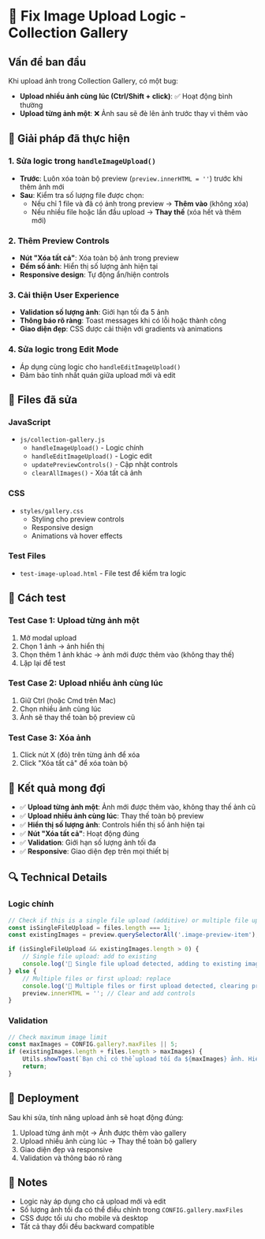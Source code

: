 # 🐛 Fix Image Upload Logic - Collection Gallery

## Vấn đề ban đầu
Khi upload ảnh trong Collection Gallery, có một bug:
- **Upload nhiều ảnh cùng lúc (Ctrl/Shift + click)**: ✅ Hoạt động bình thường
- **Upload từng ảnh một**: ❌ Ảnh sau sẽ đè lên ảnh trước thay vì thêm vào

## 🔧 Giải pháp đã thực hiện

### 1. Sửa logic trong `handleImageUpload()`
- **Trước**: Luôn xóa toàn bộ preview (`preview.innerHTML = ''`) trước khi thêm ảnh mới
- **Sau**: Kiểm tra số lượng file được chọn:
  - Nếu chỉ 1 file và đã có ảnh trong preview → **Thêm vào** (không xóa)
  - Nếu nhiều file hoặc lần đầu upload → **Thay thế** (xóa hết và thêm mới)

### 2. Thêm Preview Controls
- **Nút "Xóa tất cả"**: Xóa toàn bộ ảnh trong preview
- **Đếm số ảnh**: Hiển thị số lượng ảnh hiện tại
- **Responsive design**: Tự động ẩn/hiện controls

### 3. Cải thiện User Experience
- **Validation số lượng ảnh**: Giới hạn tối đa 5 ảnh
- **Thông báo rõ ràng**: Toast messages khi có lỗi hoặc thành công
- **Giao diện đẹp**: CSS được cải thiện với gradients và animations

### 4. Sửa logic trong Edit Mode
- Áp dụng cùng logic cho `handleEditImageUpload()`
- Đảm bảo tính nhất quán giữa upload mới và edit

## 📁 Files đã sửa

### JavaScript
- `js/collection-gallery.js`
  - `handleImageUpload()` - Logic chính
  - `handleEditImageUpload()` - Logic edit
  - `updatePreviewControls()` - Cập nhật controls
  - `clearAllImages()` - Xóa tất cả ảnh

### CSS
- `styles/gallery.css`
  - Styling cho preview controls
  - Responsive design
  - Animations và hover effects

### Test Files
- `test-image-upload.html` - File test để kiểm tra logic

## 🧪 Cách test

### Test Case 1: Upload từng ảnh một
1. Mở modal upload
2. Chọn 1 ảnh → ảnh hiển thị
3. Chọn thêm 1 ảnh khác → ảnh mới được thêm vào (không thay thế)
4. Lặp lại để test

### Test Case 2: Upload nhiều ảnh cùng lúc
1. Giữ Ctrl (hoặc Cmd trên Mac)
2. Chọn nhiều ảnh cùng lúc
3. Ảnh sẽ thay thế toàn bộ preview cũ

### Test Case 3: Xóa ảnh
1. Click nút X (đỏ) trên từng ảnh để xóa
2. Click "Xóa tất cả" để xóa toàn bộ

## 🎯 Kết quả mong đợi

- ✅ **Upload từng ảnh một**: Ảnh mới được thêm vào, không thay thế ảnh cũ
- ✅ **Upload nhiều ảnh cùng lúc**: Thay thế toàn bộ preview
- ✅ **Hiển thị số lượng ảnh**: Controls hiển thị số ảnh hiện tại
- ✅ **Nút "Xóa tất cả"**: Hoạt động đúng
- ✅ **Validation**: Giới hạn số lượng ảnh tối đa
- ✅ **Responsive**: Giao diện đẹp trên mọi thiết bị

## 🔍 Technical Details

### Logic chính
```javascript
// Check if this is a single file upload (additive) or multiple file upload (replace)
const isSingleFileUpload = files.length === 1;
const existingImages = preview.querySelectorAll('.image-preview-item');

if (isSingleFileUpload && existingImages.length > 0) {
    // Single file upload: add to existing
    console.log('📸 Single file upload detected, adding to existing images...');
} else {
    // Multiple files or first upload: replace
    console.log('📸 Multiple files or first upload detected, clearing preview...');
    preview.innerHTML = ''; // Clear and add controls
}
```

### Validation
```javascript
// Check maximum image limit
const maxImages = CONFIG.gallery?.maxFiles || 5;
if (existingImages.length + files.length > maxImages) {
    Utils.showToast(`Bạn chỉ có thể upload tối đa ${maxImages} ảnh. Hiện tại đã có ${existingImages.length} ảnh.`, 'warning');
    return;
}
```

## 🚀 Deployment

Sau khi sửa, tính năng upload ảnh sẽ hoạt động đúng:
1. Upload từng ảnh một → Ảnh được thêm vào gallery
2. Upload nhiều ảnh cùng lúc → Thay thế toàn bộ gallery
3. Giao diện đẹp và responsive
4. Validation và thông báo rõ ràng

## 📝 Notes

- Logic này áp dụng cho cả upload mới và edit
- Số lượng ảnh tối đa có thể điều chỉnh trong `CONFIG.gallery.maxFiles`
- CSS được tối ưu cho mobile và desktop
- Tất cả thay đổi đều backward compatible
